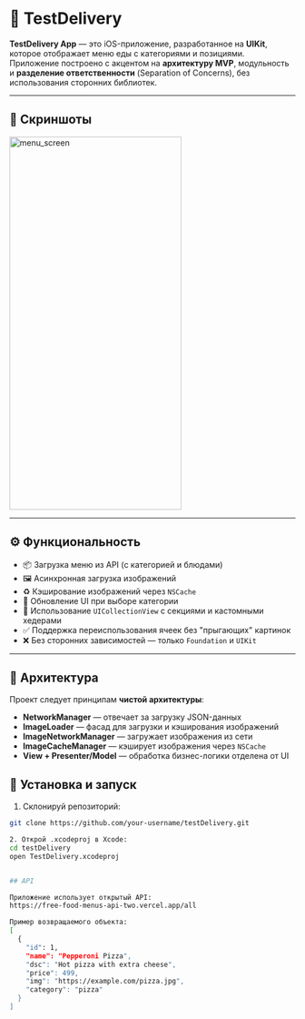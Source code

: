 # 🍕 TestDelivery
**TestDelivery App** — это iOS-приложение, разработанное на **UIKit**, которое отображает меню еды с категориями и позициями. Приложение построено с акцентом на **архитектуру MVP**, модульность и **разделение ответственности** (Separation of Concerns), без использования сторонних библиотек.

---

## 📸 Скриншоты

<img width="303" height="656" alt="menu_screen" src="https://github.com/user-attachments/assets/7cecb049-c16e-4665-8df0-8b3be2e4f479" />

---

## ⚙️ Функциональность

- 📦 Загрузка меню из API (с категорией и блюдами)
- 🖼 Асинхронная загрузка изображений
- ♻️ Кэширование изображений через `NSCache`
- 🔁 Обновление UI при выборе категории
- 📐 Использование `UICollectionView` с секциями и кастомными хедерами
- ✅ Поддержка переиспользования ячеек без "прыгающих" картинок
- ❌ Без сторонних зависимостей — только `Foundation` и `UIKit`

---

## 🧩 Архитектура

Проект следует принципам **чистой архитектуры**:

- **NetworkManager** — отвечает за загрузку JSON-данных
- **ImageLoader** — фасад для загрузки и кэширования изображений
- **ImageNetworkManager** — загружает изображения из сети
- **ImageCacheManager** — кэширует изображения через `NSCache`
- **View + Presenter/Model** — обработка бизнес-логики отделена от UI


## 🔧 Установка и запуск

1. Склонируй репозиторий:

```bash
git clone https://github.com/your-username/testDelivery.git

2. Открой .xcodeproj в Xcode:
cd testDelivery
open TestDelivery.xcodeproj


## API

Приложение использует открытый API:
https://free-food-menus-api-two.vercel.app/all

Пример возвращаемого объекта:
[
  {
    "id": 1,
    "name": "Pepperoni Pizza",
    "dsc": "Hot pizza with extra cheese",
    "price": 499,
    "img": "https://example.com/pizza.jpg",
    "category": "pizza"
  }
]


